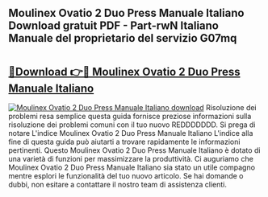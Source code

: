 ## Moulinex Ovatio 2 Duo Press Manuale Italiano Download gratuit PDF - Part-rwN Italiano Manuale del proprietario del servizio G07mq

# <h2><a href="http://dfc18q.blite.top/?on=Moulinex+Ovatio+2+Duo+Press+Manuale+Italiano">🔗Download 👉🔴 Moulinex Ovatio 2 Duo Press Manuale Italiano</a></h2>

[![Moulinex Ovatio 2 Duo Press Manuale Italiano download](https://i.imgur.com/lujVjoI.png)](http://dfc18q.blite.top/?on=Moulinex+Ovatio+2+Duo+Press+Manuale+Italiano)
Risoluzione dei problemi resa semplice questa guida fornisce preziose informazioni sulla risoluzione dei problemi comuni con il tuo nuovo REDDDDDDD. Si prega di notare L'indice Moulinex Ovatio 2 Duo Press Manuale Italiano L'indice alla fine di questa guida può aiutarti a trovare rapidamente le informazioni pertinenti. Questo Moulinex Ovatio 2 Duo Press Manuale Italiano è dotato di una varietà di funzioni per massimizzare la produttività. Ci auguriamo che Moulinex Ovatio 2 Duo Press Manuale Italiano sia stato un utile compagno mentre esplori le funzionalità del tuo nuovo articolo. Se hai domande o dubbi, non esitare a contattare il nostro team di assistenza clienti.
